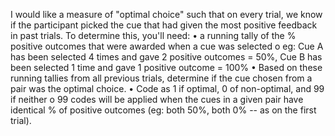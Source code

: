 I would like a measure of "optimal choice" such that on every trial, we know if the participant picked the cue that had given the most positive feedback in past trials. To determine this, you'll need:
•	a running tally of the % positive outcomes that were awarded when a cue was selected 
o	eg: Cue A has been selected 4 times and gave 2 positive outcomes = 50%, Cue B has been selected 1 time and gave 1 positive outcome = 100%
•	Based on these running tallies from all previous trials, determine if the cue chosen from a pair was the optimal choice.
•	Code as 1 if optimal, 0 of non-optimal, and 99 if neither 
o	99 codes will be applied when the cues in a given pair have identical % of positive outcomes (eg: both 50%, both 0% -- as on the first trial). 
